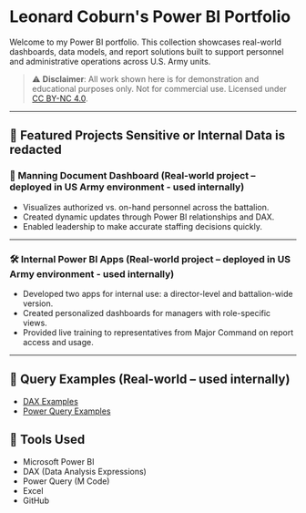 # Leonard Coburn's Power BI Portfolio

Welcome to my Power BI portfolio. This collection showcases real-world dashboards, data models, and report solutions built to support personnel and administrative operations across U.S. Army units.

> ⚠️ **Disclaimer**: All work shown here is for demonstration and educational purposes only. Not for commercial use. Licensed under [CC BY-NC 4.0](https://creativecommons.org/licenses/by-nc/4.0/).

---

## 🚀 Featured Projects Sensitive or Internal Data is redacted

### 🧭 Manning Document Dashboard (Real-world project – deployed in US Army environment - used internally)
- Visualizes authorized vs. on-hand personnel across the battalion.
- Created dynamic updates through Power BI relationships and DAX.
- Enabled leadership to make accurate staffing decisions quickly.

---

### 🛠 Internal Power BI Apps (Real-world project – deployed in US Army environment - used internally)
- Developed two apps for internal use: a director-level and battalion-wide version.
- Created personalized dashboards for managers with role-specific views.
- Provided live training to representatives from Major Command on report access and usage.

---

## 📂 Query Examples (Real-world – used internally)

- [DAX Examples](queries/dax-examples.md)
- [Power Query Examples](queries/debugging-examples.md)

## 🧰 Tools Used
- Microsoft Power BI
- DAX (Data Analysis Expressions)
- Power Query (M Code)
- Excel
- GitHub
